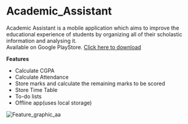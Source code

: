 # Academic_Assistant
Academic Assistant is a mobile application which aims to improve the educational experience of students by organizing all of their scholastic information and analysing it.  
Available on Google PlayStore. [Click here to download]( https://play.google.com/store/apps/details?id=com.cip.academic_assistant)

**Features**
 * Calculate CGPA
 * Calculate Attendance
 * Store marks and calculate the remaining marks to be scored
 * Store Time Table
 * To-do lists
 * Offline app(uses local storage)
 
 ![Feature_graphic_aa](https://user-images.githubusercontent.com/62690361/125487509-070e1963-c05c-4c57-ad0e-b59dde263d60.png)
